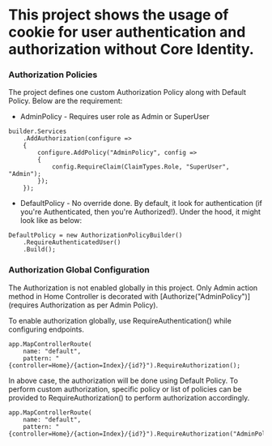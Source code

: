 # This project shows the usage of cookie for user authentication and authorization without Core Identity.

### Authorization Policies
The project defines one custom Authorization Policy along with Default Policy. Below are the requirement:
- AdminPolicy - Requires user role as Admin or SuperUser
```
builder.Services
    .AddAuthorization(configure =>
    {
        configure.AddPolicy("AdminPolicy", config =>
        {
            config.RequireClaim(ClaimTypes.Role, "SuperUser", "Admin");
        });
    });
```
- DefaultPolicy - No override done. By default, it look for authentication (if you're Authenticated, then you're Authorized!). Under the hood, it might look like as below:
```
DefaultPolicy = new AuthorizationPolicyBuilder()
    .RequireAuthenticatedUser()
    .Build();
```


### Authorization Global Configuration
The Authorization is not enabled globally in this project. Only Admin action method in Home Controller is decorated with [Authorize("AdminPolicy")] (requires Authorization as per Admin Policy).

To enable authorization globally, use RequireAuthentication() while configuring endpoints.

```
app.MapControllerRoute(
    name: "default",
    pattern: "{controller=Home}/{action=Index}/{id?}").RequireAuthorization();
```
In above case, the authorization will be done using Default Policy. To perform custom authorization, specific policy or list of policies can be provided to RequireAuthorization() to perform authorization accordingly.

```
app.MapControllerRoute(
    name: "default",
    pattern: "{controller=Home}/{action=Index}/{id?}").RequireAuthorization("AdminPolicy");
```





